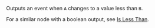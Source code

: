 Outputs an event when `A` changes to a value less than `B`.

For a similar node with a boolean output, see [Is Less Than](vuo-node://vuo.data.isLessThan).
